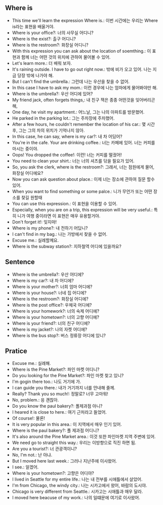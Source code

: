 ## Where is 
- This time we'll learn the expression Where is.: 이번 시간에는 우리는 Where is라는 표현을 배울거야.
- Where is your office?: 너의 사무실 어디니?
- Where is the exist?: 출구 어디니?
- Where is the restroom?: 화장실 어디니?
- With this expression you can ask about the location of soemthing.: 이 표현과 함께 너는 어떤 것의 위치에 관하여 물어볼 수 있어.
- Let's learn more.: 더 배워 보자.
- It's raining outside. I have to go out right now.: 밖에 비가 오고 있어. 나는 지금 당장 밖에 나가야 해.
- But I can't find the umbrella.: 그런데 나는 우산을 찾을 수 없어.
- In this case I have to ask my mom.: 이런 경우에 나는 엄마에게 물어봐야만 해.
- Where is the umbrella?: 우산 어디에 있어?
- My friend jack, often forgets things,: 내 친구 잭은 종종 어떤것을 잊어버리곤해,
- One day, he visit my apartment.: 어느날, 그는 나의 아파트를 방문했어.
- He parked in the parking lot.: 그는 주차장에 주차했어.
- After a few hours, he couldn't remember the location of his car.: 몇 시간후, 그는 그의 차의 위치가 기억나지 않아.
- In this case, he can say, where is my car?: 내 차 어딨어?
- You're in the cafe. Your are drinking coffee.: 너는 카페에 있어. 너는 커피를 마시는 중이야.
- Oops! You dropped the coffee!: 이런! 너는 커피를 떨궜어!
- You need to clean your shirt.: 너는 너의 셔츠를 닦을 필요가 있어.
- So, you ask the clerk, where is the restroom?: 그래서, 너는 점원에게 물어, 화장실 어디에요?
- Now you can ask question about place.: 이제 너는 장소에 관하여 질문 할수 있어.
- When you want to find something or some palce.: 니가 무언가 또는 어떤 장소를 찾길 원할때
- You can use this expression.: 이 표현을 이용할 수 있어.
- Especially, when you are on a trip, this expression will be very useful.: 특히 니가 여행 중이라면 이 표현은 매우 유용할거야.
- Don't forget it!: 잊지마!
- Where is my phone?: 내 전하기 어딨니?
- I can't find in my bag.: 나는 가방에서 찾을 수 없어.
- Excuse me.: 실례할께요.
- Where is the subway station?: 지하철역 어디에 있을까요?

## Sentence
- Where is the umbrella?: 우산 어디에?
- Where is my car?: 내 차 어디에?
- Where is your mother?: 너희 엄마 어디에?
- Where is your house?: 너네 집 어디에?
- Where is the restroom?: 화장실 어디에?
- Where is the post office?: 우체국 어디에?
- Where is your homework?: 너의 숙제 어디에?
- Where is your hometown?: 너의 고향 어디에?
- Where is your friend?: 너의 친구 어디에?
- Where is my jacket?: 나의 자켓 어디에? 
- Where is the bus stop?: 버스 정류장 어디에 있니?

## Pratice
- Excuse me.: 실례해.
- Where is the Pine Market?: 파인 마켓 어디니? 
- Do you looking for the Pine Market?: 파인 마켓 찾고 있니?
- I'm gogin there too.: 나도 거기에 가.
- I can guide you there.: 내가 거기까지 너를 안내해 줄께.
- Really? Thank you so much!: 정말로? 너무 고마워!
- No, problem.: 응 괜찮아.
- Do you know the paul bakery?: 폴제과점 아니?
- I heared it is close to here.: 여기 근처라고 들었어.
- Of course!: 물론!
- It is very popular in this area.: 이 지역에서 매우 인기 있어. 
- Where is the paul bakery?: 폴 제과점 어디니?
- It's also around the Pine Market area.: 이것 또한 파인마켓 지역 주변에 있어.
- We need go to straight this way.: 우리는 이방향으로 직진 하면 됨.
- Are you a tourist?: 너 관광객이니?
- No, I'm not.: 난 아냐.
- But I moved here last week.: 그러나 지난주에 이사왔어. 
- I see.: 알겠어.
- Where is your hometown?: 고향은 어디야? 
- I lived in Seattle for my entire life.: 나는 내 전부를 시애틀에서 살았어.
- I'm from Chicago, the windy city.: 나는 시카고에서 왔어, 바람의 도시야.
- Chicago is very different from Seattle.: 시카고는 시애틀과 매우 달라.
- I moved here beacuse of my work.: 나의 일떄문에 여기로 이사왔어.